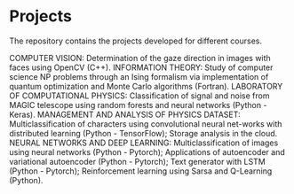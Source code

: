 # Projects

The repository contains the projects developed for different courses.

COMPUTER VISION: Determination of the gaze direction in images with faces using OpenCV (C++).
INFORMATION THEORY: Study of computer science NP problems through an Ising formalism via implementation of quantum optimization and Monte Carlo algorithms (Fortran).
LABORATORY OF COMPUTATIONAL PHYSICS: Classification of signal and noise from MAGIC telescope using random forests and neural networks (Python - Keras).
MANAGEMENT AND ANALYSIS OF PHYSICS DATASET: Multiclassification of characters using convolutional neural net-works with distributed learning (Python - TensorFlow);
                                            Storage analysis in the cloud.
NEURAL NETWORKS AND DEEP LEARNING: Multiclassification of images using neural networks (Python - Pytorch);
                                   Applications of autoencoder and variational autoencoder (Python - Pytorch);
                                   Text generator with LSTM (Python - Pytorch);
                                   Reinforcement learning using Sarsa and Q-Learning (Python).
